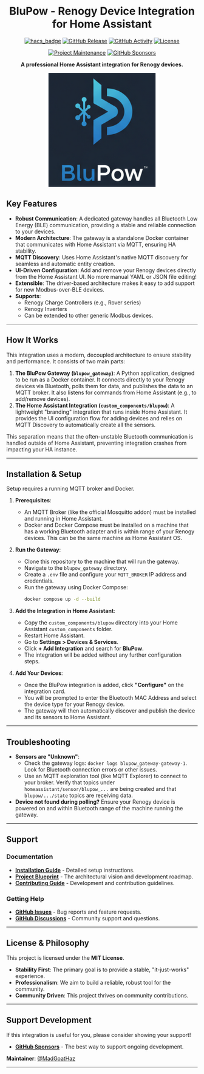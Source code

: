 <div align="center">

# BluPow - Renogy Device Integration for Home Assistant

</div>

<div align="center">

[![hacs_badge](https://img.shields.io/badge/HACS-Default-orange.svg)](https://github.com/hacs/integration)
[![GitHub Release][releases-shield]][releases]
[![GitHub Activity][commits-shield]][commits]
[![License][license-shield]](LICENSE)

[![Project Maintenance][maintenance-shield]][maintenance-url]
[![GitHub Sponsors][sponsors-shield]][sponsors]

**A professional Home Assistant integration for Renogy devices.**

</div>

<div align="center">
<img src="BluPow.png" alt="BluPow Integration" width="300"/>
</div>

## Key Features

-   **Robust Communication**: A dedicated gateway handles all Bluetooth Low Energy (BLE) communication, providing a stable and reliable connection to your devices.
-   **Modern Architecture**: The gateway is a standalone Docker container that communicates with Home Assistant via MQTT, ensuring HA stability.
-   **MQTT Discovery**: Uses Home Assistant's native MQTT discovery for seamless and automatic entity creation.
-   **UI-Driven Configuration**: Add and remove your Renogy devices directly from the Home Assistant UI. No more manual YAML or JSON file editing!
-   **Extensible**: The driver-based architecture makes it easy to add support for new Modbus-over-BLE devices.
-   **Supports**:
    -   Renogy Charge Controllers (e.g., Rover series)
    -   Renogy Inverters
    -   Can be extended to other generic Modbus devices.

---

## How It Works

This integration uses a modern, decoupled architecture to ensure stability and performance. It consists of two main parts:

1.  **The BluPow Gateway (`blupow_gateway`)**: A Python application, designed to be run as a Docker container. It connects directly to your Renogy devices via Bluetooth, polls them for data, and publishes the data to an MQTT broker. It also listens for commands from Home Assistant (e.g., to add/remove devices).
2.  **The Home Assistant Integration (`custom_components/blupow`)**: A lightweight "branding" integration that runs inside Home Assistant. It provides the UI configuration flow for adding devices and relies on MQTT Discovery to automatically create all the sensors.

This separation means that the often-unstable Bluetooth communication is handled outside of Home Assistant, preventing integration crashes from impacting your HA instance.

---

## Installation & Setup

Setup requires a running MQTT broker and Docker.

1.  **Prerequisites**:
    *   An MQTT Broker (like the official Mosquitto addon) must be installed and running in Home Assistant.
    *   Docker and Docker Compose must be installed on a machine that has a working Bluetooth adapter and is within range of your Renogy devices. This can be the same machine as Home Assistant OS.

2.  **Run the Gateway**:
    *   Clone this repository to the machine that will run the gateway.
    *   Navigate to the `blupow_gateway` directory.
    *   Create a `.env` file and configure your `MQTT_BROKER` IP address and credentials.
    *   Run the gateway using Docker Compose:
        ```bash
        docker compose up -d --build
        ```

3.  **Add the Integration in Home Assistant**:
    *   Copy the `custom_components/blupow` directory into your Home Assistant `custom_components` folder.
    *   Restart Home Assistant.
    *   Go to **Settings > Devices & Services**.
    *   Click **+ Add Integration** and search for **BluPow**.
    *   The integration will be added without any further configuration steps.

4.  **Add Your Devices**:
    *   Once the BluPow integration is added, click **"Configure"** on the integration card.
    *   You will be prompted to enter the Bluetooth MAC Address and select the device type for your Renogy device.
    *   The gateway will then automatically discover and publish the device and its sensors to Home Assistant.

---

## Troubleshooting

-   **Sensors are "Unknown"**:
    *   Check the gateway logs: `docker logs blupow_gateway-gateway-1`. Look for Bluetooth connection errors or other issues.
    *   Use an MQTT exploration tool (like MQTT Explorer) to connect to your broker. Verify that topics under `homeassistant/sensor/blupow_...` are being created and that `blupow/.../state` topics are receiving data.
-   **Device not found during polling?** Ensure your Renogy device is powered on and within Bluetooth range of the machine running the gateway.

---

## Support

### Documentation
- **[Installation Guide](docs/INSTALLATION.md)** - Detailed setup instructions.
- **[Project Blueprint](docs/PROJECT_BLUEPRINT.md)** - The architectural vision and development roadmap.
- **[Contributing Guide](docs/CONTRIBUTING.md)** - Development and contribution guidelines.

### Getting Help
- **[GitHub Issues](https://github.com/MadGoatHaz/blupow/issues)** - Bug reports and feature requests.
- **[GitHub Discussions](https://github.com/MadGoatHaz/blupow/discussions)** - Community support and questions.

---

## License & Philosophy

This project is licensed under the **MIT License**.

-   **Stability First**: The primary goal is to provide a stable, "it-just-works" experience.
-   **Professionalism**: We aim to build a reliable, robust tool for the community.
-   **Community Driven**: This project thrives on community contributions.

---

## Support Development

If this integration is useful for you, please consider showing your support!

- **[GitHub Sponsors](https://github.com/sponsors/MadGoatHaz)** - The best way to support ongoing development.

**Maintainer**: [@MadGoatHaz](https://github.com/MadGoatHaz)

---

<!-- Badges -->
[releases-shield]: https://img.shields.io/github/release/MadGoatHaz/blupow.svg?style=for-the-badge
[releases]: https://github.com/MadGoatHaz/blupow/releases
[commits-shield]: https://img.shields.io/github/commit-activity/y/MadGoatHaz/blupow.svg?style=for-the-badge
[commits]: https://github.com/MadGoatHaz/blupow/commits/main
[license-shield]: https://img.shields.io/badge/license-MIT-blue.svg?style=for-the-badge
[maintenance-shield]: https://img.shields.io/badge/maintainer-@MadGoatHaz-blue.svg?style=for-the-badge
[maintenance-url]: https://github.com/MadGoatHaz
[sponsors-shield]: https://img.shields.io/badge/GitHub-Sponsors-ff69b4.svg?style=for-the-badge
[sponsors]: https://github.com/sponsors/MadGoatHaz 